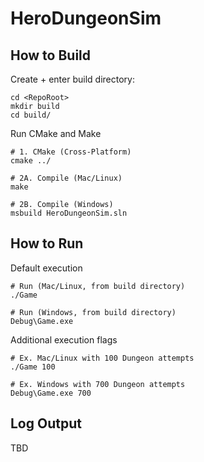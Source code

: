 # HeroDungeonSim 
## How to Build
Create + enter build directory:
```
cd <RepoRoot>
mkdir build
cd build/
```
Run CMake and Make
```
# 1. CMake (Cross-Platform)
cmake ../

# 2A. Compile (Mac/Linux)
make

# 2B. Compile (Windows)
msbuild HeroDungeonSim.sln
```
## How to Run
Default execution
```
# Run (Mac/Linux, from build directory)
./Game

# Run (Windows, from build directory)
Debug\Game.exe
```
Additional execution flags
```
# Ex. Mac/Linux with 100 Dungeon attempts
./Game 100

# Ex. Windows with 700 Dungeon attempts
Debug\Game.exe 700
```
## Log Output
TBD